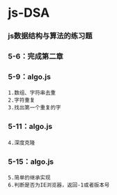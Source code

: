 # js-DSA

### js数据结构与算法的练习题

### 5-6：完成第二章
### 5-9：algo.js
    1.数组、字符串去重
    2.字符重复
    3.找出第一个重复的字
### 5-11：algo.js 
    4.深度克隆
### 5-15：algo.js
    5.简单的继承实现
    6.判断是否为IE浏览器，返回-1或者版本号
